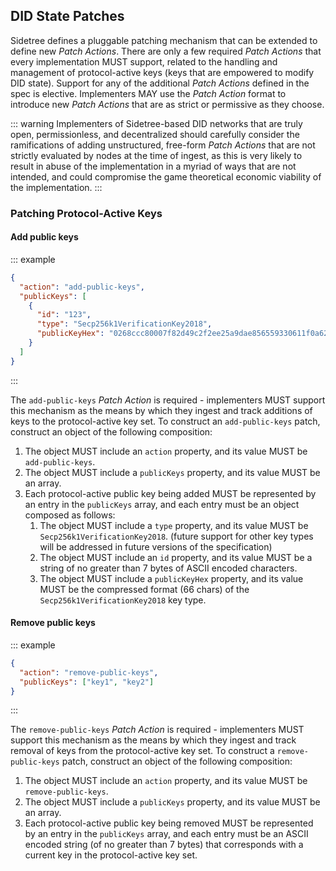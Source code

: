 

## DID State Patches

Sidetree defines a pluggable patching mechanism that can be extended to define new _Patch Actions_. There are only a few required _Patch Actions_ that every implementation MUST support, related to the handling and management of protocol-active keys (keys that are empowered to modify DID state). Support for any of the additional _Patch Actions_ defined in the spec is elective. Implementers MAY use the _Patch Action_ format to introduce new _Patch Actions_ that are as strict or permissive as they choose.

::: warning
Implementers of Sidetree-based DID networks that are truly open, permissionless, and decentralized should carefully consider the ramifications of adding unstructured, free-form _Patch Actions_ that are not strictly evaluated by nodes at the time of ingest, as this is very likely to result in abuse of the implementation in a myriad of ways that are not intended, and could compromise the game theoretical economic viability of the implementation.
:::

### Patching Protocol-Active Keys

#### Add public keys

::: example
```json
{
  "action": "add-public-keys",
  "publicKeys": [
    {
      "id": "123",
      "type": "Secp256k1VerificationKey2018",
      "publicKeyHex": "0268ccc80007f82d49c2f2ee25a9dae856559330611f0a62356e59ec8cdb566e69",
    }
  ]
}
```
:::

The `add-public-keys` _Patch Action_ is required - implementers MUST support this mechanism as the means by which they ingest and track additions of keys to the protocol-active key set. To construct an `add-public-keys` patch, construct an object of the following composition:

1. The object MUST include an `action` property, and its value MUST be `add-public-keys`.
2. The object MUST include a `publicKeys` property, and its value MUST be an array.
3. Each protocol-active public key being added MUST be represented by an entry in the `publicKeys` array, and each entry must be an object composed as follows:
    1. The object MUST include a `type` property, and its value MUST be `Secp256k1VerificationKey2018`. (future support for other key types will be addressed in future versions of the specification)
    2. The object MUST include an `id` property, and its value MUST be a string of no greater than 7 bytes of ASCII encoded characters.
    3. The object MUST include a `publicKeyHex` property, and its value MUST be the compressed format (66 chars) of the `Secp256k1VerificationKey2018` key type.
    

#### Remove public keys

::: example
```json
{
  "action": "remove-public-keys",
  "publicKeys": ["key1", "key2"]
}
```
:::

The `remove-public-keys` _Patch Action_ is required - implementers MUST support this mechanism as the means by which they ingest and track removal of keys from the protocol-active key set. To construct a `remove-public-keys` patch, construct an object of the following composition:

1. The object MUST include an `action` property, and its value MUST be `remove-public-keys`.
2. The object MUST include a `publicKeys` property, and its value MUST be an array.
3. Each protocol-active public key being removed MUST be represented by an entry in the `publicKeys` array, and each entry must be an ASCII encoded string (of no greater than 7 bytes) that corresponds with a current key in the protocol-active key set.